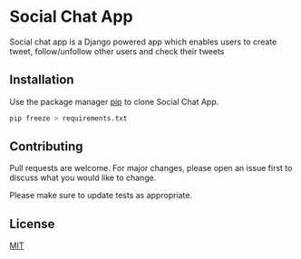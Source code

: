 # Social Chat App

Social chat app is a Django powered app which enables users to create tweet, follow/unfollow other users and check their tweets

## Installation

Use the package manager [pip](https://pip.pypa.io/en/stable/) to clone Social Chat App.

```bash
pip freeze > requirements.txt
```

## Contributing
Pull requests are welcome. For major changes, please open an issue first to discuss what you would like to change.

Please make sure to update tests as appropriate.

## License
[MIT](https://choosealicense.com/licenses/mit/)